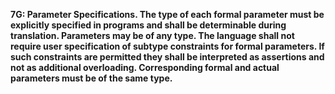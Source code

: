 **7G: Parameter Specifications.  The type of each formal parameter must be explicitly specified in programs and shall be determinable during translation. Parameters may be of any type. The language shall not require user specification of subtype constraints for formal parameters. If such constraints are permitted they shall be interpreted as assertions and not as additional overloading. Corresponding formal and actual parameters must be of the same type.**
